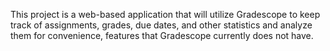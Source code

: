 This project is a web-based application that will utilize Gradescope to keep track of assignments, grades, due dates, and other statistics and analyze them for convenience, features that Gradescope currently does not have.